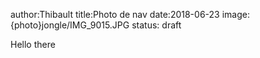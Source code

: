 author:Thibault
title:Photo de nav
date:2018-06-23
image: {photo}jongle/IMG_9015.JPG
status: draft

Hello there  

